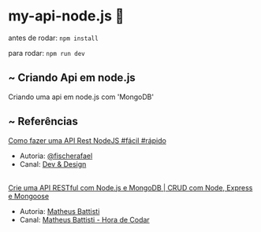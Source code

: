 # my-api-node.js 🌱
<p>antes de rodar: <code>npm install</code> </p>
<p>para rodar: <code>npm run dev</code></p>

## ~ Criando Api em node.js
<p>Criando uma api em node.js com 'MongoDB'</p>

## ~ Referências
<p>
<a href="https://www.youtube.com/watch?v=qGpOKeYSzqc">
    Como fazer uma API Rest NodeJS #fácil #rápido
</a>
<ul>
    <li>Autoria: 
        <a href="https://www.instagram.com/fischerafael">@fischerafael</a>
    </li>
    <li>Canal:
        <a href="https://www.youtube.com/channel/UCz75xXTimMhZkbK__XOM8hQ">Dev & Design</a>
    </li>
</ul>
<br>
<a href="https://www.youtube.com/watch?v=K5QaTfE5ylk">
    Crie uma API RESTful com Node.js e MongoDB | CRUD com Node, Express e Mongoose
</a>
<ul>
    <li>Autoria: 
        <a href="https://github.com/matheusbattistil">Matheus Battisti</a>
    </li>
    <li>Canal:
        <a href="https://www.youtube.com/channel/UCDoFiMhpOnLFq1uG4RL4xag"> Matheus Battisti - Hora de Codar
</a>
    </li>
</ul>
</p>

